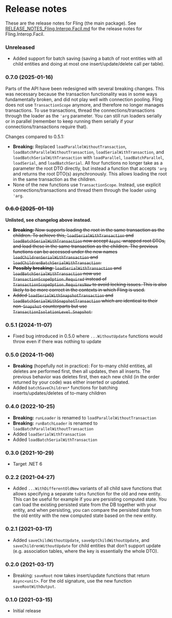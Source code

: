 Release notes
==============

These are the release notes for Fling (the main package).
See [RELEASE_NOTES_Fling.Interop.Facil.md](RELEASE_NOTES_Fling.Interop.Facil.md) for the release notes for
Fling.Interop.Facil.

### Unreleased

* Added support for batch saving (saving a batch of root entities with all child entities and doing at most one
  insert/update/delete call per table).

### 0.7.0 (2025-01-16)

Parts of the API have been redesigned with several breaking changes. This was necessary because the transaction
functionality was in some ways fundamentally broken, and did not play well with connection pooling. Fling does not use
`TransactionScope` anymore, and therefore no longer manages transactions. To use transactions, thread the
connections/transactions through the loader as the `'arg` parameter. You can still run loaders serially or in parallel
(remember to keep running them serially if your connections/transactions require that).

Changes compared to 0.5.1:

* **Breaking:** Replaced `loadParallelWithoutTransaction`, `loadBatchParallelWithoutTransaction`,
  `loadSerialWithTransaction`, and `loadBatchSerialWithTransaction` with
  `loadParallel`, `loadBatchParallel`, `loadSerial`, and `loadBatchSerial`. All four functions no longer take as a
  parameter the root DTO directly, but instead a function that accepts `'arg` and returns the root DTO(s)
  asynchronously. This allows loading the root in the same transaction as the children.
* None of the new functions use `TransactionScope`. Instead, use explicit connections/transactions and thread them
  through the loader using `'arg`.

### ~~0.6.0 (2025-01-13)~~

**Unlisted, see changelog above instead.**

* ~~**Breaking:** Now supports loading the root in the same transaction as the children. To achieve this,
  `loadSerialWithTransaction` and `loadBatchSerialWithTransaction` now accept `Async`-wrapped root DTOs, and load these
  in the same transaction as the children. The previous functions can be accessed under the new names
  `loadChildrenSerialWithTransaction` and `loadChildrenBatchSerialWithTransaction`.~~
* ~~**Possibly breaking:** `loadSerialWithTransaction` and `loadBatchSerialWithTransaction` now use
  `TransactionScopeOption.Required` instead of
  `TransactionScopeOption.RequiresNew` to avoid locking issues. This is also likely to be more correct in the contexts
  in which Fling is used.~~
* ~~Added `loadSerialWithSnapshotTransaction` and `loadBatchSerialWithSnapshotTransaction` which are identical to their
  non-`Snapshot` counterparts but use `TransactionIsolationLevel.Snapshot`.~~

### 0.5.1 (2024-11-07)

* Fixed bug introduced in 0.5.0 where `...WithoutUpdate` functions would throw even if there was nothing to update

### 0.5.0 (2024-11-06)

* **Breaking** (hopefully not in practice): For to-many child entities, all deletes are performed first, then all
  updates, then all inserts. The previous behavior was deletes first, then each new child (in the order returned by your
  code) was either inserted or updated.
* Added `batchSaveChildren*` functions for batching inserts/updates/deletes of to-many children

### 0.4.0 (2022-10-25)

* **Breaking:** `runLoader` is renamed to `loadParallelWithoutTransaction`
* **Breaking:** `runBatchLoader` is renamed to `loadBatchParallelWithoutTransaction`
* Added `loadSerialWithTransaction`
* Added `loadBatchSerialWithTransaction`

### 0.3.0 (2021-10-29)

* Target .NET 6

### 0.2.2 (2021-04-27)

* Added `...WithDifferentOldNew` variants of all child save functions that allows specifying a separate `toDto` function
  for the old and new entity. This can be useful for example if you are persisting computed state. You can load the
  existing persisted state from the DB together with your entity, and when persisting, you can compare the persisted
  state from the old entity with the new computed state based on the new entity.

### 0.2.1 (2021-03-17)

* Added `saveChildWithoutUpdate`, `saveOptChildWithoutUpdate`, and `saveChildrenWithoutUpdate` for child entities that
  don’t support update (e.g. association tables, where the key is essentially the whole DTO).

### 0.2.0 (2021-03-17)

* Breaking: `saveRoot` now takes insert/update functions that return `Async<unit>`. For the old signature, use the new
  function `saveRootWithOutput`.

### 0.1.0 (2021-03-15)

* Initial release
